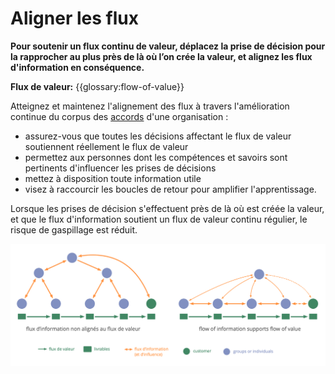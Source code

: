 # Aligner les flux

<summary>
<strong>Pour soutenir un flux continu de valeur, déplacez la prise de décision pour la rapprocher au plus près de là où l’on crée la valeur, et alignez les flux d'information en conséquence.</strong>
</summary>

**Flux de valeur:** {{glossary:flow-of-value}}

Atteignez et maintenez l'alignement des flux à travers l'amélioration continue du corpus des [accords](glossary:agreement) d'une organisation :

- assurez-vous que toutes les décisions affectant le flux de valeur soutiennent réellement le flux de valeur
- permettez aux personnes dont les compétences et savoirs sont pertinents d'influencer les prises de décisions
- mettez à disposition toute information utile
- visez à raccourcir les boucles de retour pour amplifier l'apprentissage.

Lorsque les prises de décision s'effectuent près de là où est créée la valeur, et que le flux d'information soutient un flux de valeur continu régulier, le risque de gaspillage est réduit.

![Aligner le flux d'information avec le flux de valeur](img/workflow-and-value/align-flow.png)